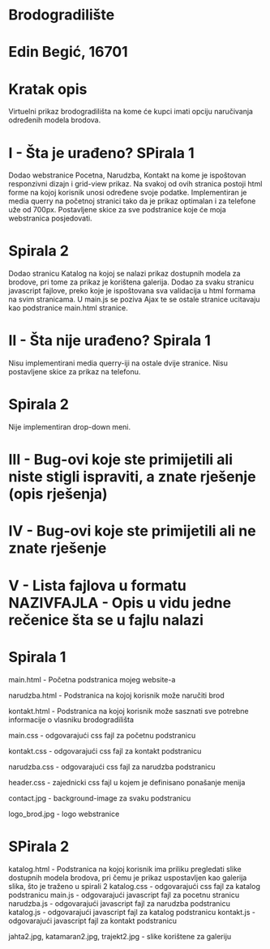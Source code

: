 # Brodogradilište

# Edin Begić, 16701

# Kratak opis

Virtuelni prikaz brodogradilišta na kome će kupci imati opciju naručivanja određenih modela brodova.

# I  - Šta je urađeno? SPirala 1
 Dodao webstranice Pocetna, Narudzba, Kontakt na kome je ispoštovan responzivni dizajn i grid-view prikaz. 
 Na svakoj od ovih stranica postoji html forme na kojoj korisnik unosi određene svoje podatke.
 Implementiran je media querry na početnoj stranici tako da je prikaz optimalan i za telefone uže od 700px.
 Postavljene skice za sve podstranice koje će moja webstranica posjedovati.
 # Spirala 2
 Dodao stranicu Katalog na kojoj se nalazi prikaz dostupnih modela za brodove, pri tome za prikaz je korištena
 galerija. 
 Dodao za svaku stranicu javascript fajlove, preko koje je ispoštovana sva validacija u html formama na svim stranicama.
 U main.js se poziva Ajax te se ostale stranice ucitavaju kao podstranice main.html stranice.
# II  - Šta nije urađeno? Spirala 1
 Nisu implementirani media querry-iji na ostale dvije stranice.
 Nisu postavljene skice za prikaz na telefonu.
# Spirala 2
 Nije implementiran drop-down meni.
# III - Bug-ovi koje ste primijetili ali niste stigli ispraviti, a znate rješenje (opis rješenja)
# IV  - Bug-ovi koje ste primijetili ali ne znate rješenje
# V  - Lista fajlova u formatu NAZIVFAJLA - Opis u vidu jedne rečenice šta se u fajlu nalazi 
# Spirala 1
main.html  - Početna podstranica mojeg website-a

narudzba.html - Podstranica na kojoj korisnik može naručiti brod

kontakt.html - Podstranica na kojoj korisnik može sasznati sve potrebne informacije o vlasniku brodogradilišta

main.css - odgovarajući css fajl za početnu podstranicu

kontakt.css - odgovarajući css fajl za kontakt podstranicu

narudzba.css - odgovarajući css fajl za narudzba podstranicu

header.css - zajednicki css fajl u kojem je definisano ponašanje menija 

contact.jpg - background-image za svaku podstranicu

logo_brod.jpg - logo webstranice

# SPirala 2

katalog.html - Podstranica na kojoj korisnik ima priliku pregledati slike dostupnih modela brodova, pri čemu je prikaz
uspostavljen kao galerija slika, što je traženo u spirali 2
katalog.css - odgovarajući css fajl za katalog podstranicu
main.js - odgovarajući javascript fajl za pocetnu stranicu
narudzba.js - odgovarajući javascript fajl za narudzba podstranicu
katalog.js - odgovarajući javascript fajl za katalog podstranicu
kontakt.js - odgovarajući javascript fajl za kontakt podstranicu

jahta2.jpg, katamaran2.jpg, trajekt2.jpg - slike korištene za galeriju 
